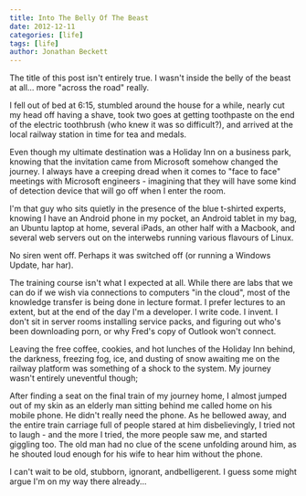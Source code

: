 ```yaml
---
title: Into The Belly Of The Beast
date: 2012-12-11
categories: [life]
tags: [life]
author: Jonathan Beckett
---
```


The title of this post isn't entirely true. I wasn't inside the belly of the beast at all... more "across the road" really.

I fell out of bed at 6:15, stumbled around the house for a while, nearly cut my head off having a shave, took two goes at getting toothpaste on the end of the electric toothbrush (who knew it was so difficult?), and arrived at the local railway station in time for tea and medals.

Even though my ultimate destination was a Holiday Inn on a business park, knowing that the invitation came from Microsoft somehow changed the journey. I always have a creeping dread when it comes to "face to face" meetings with Microsoft engineers - imagining that they will have some kind of detection device that will go off when I enter the room.

I'm that guy who sits quietly in the presence of the blue t-shirted experts, knowing I have an Android phone in my pocket, an Android tablet in my bag, an Ubuntu laptop at home, several iPads, an other half with a Macbook, and several web servers out on the interwebs running various flavours of Linux.

No siren went off. Perhaps it was switched off (or running a Windows Update, har har).

The training course isn't what I expected at all. While there are labs that we can do if we wish via connections to computers "in the cloud", most of the knowledge transfer is being done in lecture format. I prefer lectures to an extent, but at the end of the day I'm a developer. I write code. I invent. I don't sit in server rooms installing service packs, and figuring out who's been downloading porn, or why Fred's copy of Outlook won't connect.

Leaving the free coffee, cookies, and hot lunches of the Holiday Inn behind, the darkness, freezing fog, ice, and dusting of snow awaiting me on the railway platform was something of a shock to the system. My journey wasn't entirely uneventful though;

After finding a seat on the final train of my journey home, I almost jumped out of my skin as an elderly man sitting behind me called home on his mobile phone. He didn't really need the phone. As he bellowed away, and the entire train carriage full of people stared at him disbelievingly, I tried not to laugh - and the more I tried, the more people saw me, and started giggling too. The old man had no clue of the scene unfolding around him, as he shouted loud enough for his wife to hear him without the phone.

I can't wait to be old, stubborn, ignorant, andbelligerent. I guess some might argue I'm on my way there already...